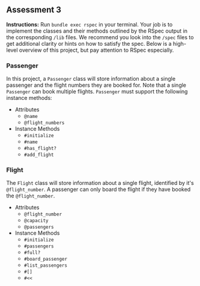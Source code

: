 ## Assessment 3

**Instructions:** Run `bundle exec rspec` in your terminal. Your job is to implement the classes and their methods outlined by the RSpec output in the corresponding `/lib` files. We recommend you look into the `/spec` files to get additional clarity or hints on how to satisfy the spec. Below is a high-level overview of this project, but pay attention to RSpec especially.

### Passenger

In this project, a `Passenger` class will store information about a single passenger and the flight numbers they are booked for. Note that a single `Passenger` can book multiple flights. `Passenger` must support the following instance methods:

+ Attributes
  + `@name`
  + `@flight_numbers`
+ Instance Methods
  + `#initialize`
  + `#name`
  + `#has_flight?`
  + `#add_flight`

### Flight

The `Flight` class will store information about a single flight, identified by it's `@flight_number`. A passenger can only board the flight if they have booked the `@flight_number`.

+ Attributes
  + `@flight_number`
  + `@capacity`
  + `@passengers`
+ Instance Methods
  + `#initialize`
  + `#passengers`
  + `#full?`
  + `#board_passenger`
  + `#list_passengers`
  + `#[]`
  + `#<<`
